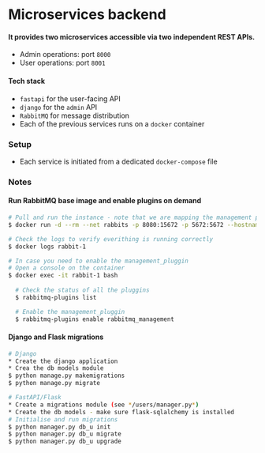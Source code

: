 # Microservices backend

#### It provides two microservices accessible via two independent REST APIs.
* Admin operations: port `8000`
* User operations: port `8001`

#### Tech stack
* `fastapi` for the user-facing API
* `django` for the `admin` API
* `RabbitMQ` for message distribution
* Each of the previous services runs on a `docker` container

### Setup
* Each service is initiated from a dedicated `docker-compose` file

### Notes
#### Run RabbitMQ base image and enable plugins on demand
```bash
# Pull and run the instance - note that we are mapping the management port (8080) so that the web interface is available right away
$ docker run -d --rm --net rabbits -p 8080:15672 -p 5672:5672 --hostname rabbit-1 --name rabbit-1 rabbitmq:3.8
```  
```bash
# Check the logs to verify everithing is running correctly
$ docker logs rabbit-1
```
```bash
# In case you need to enable the management_pluggin
# Open a console on the container
$ docker exec -it rabbit-1 bash
  
  # Check the status of all the pluggins
  $ rabbitmq-plugins list

  # Enable the management_pluggin
  $ rabbitmq-plugins enable rabbitmq_management
```
#### Django and Flask migrations
```bash
# Django
* Create the django application 
* Crea the db models module
$ python manage.py makemigrations
$ python manage.py migrate
```
```bash
# FastAPI/Flask
* Create a migrations module (see */users/manager.py*)
* Create the db models - make sure flask-sqlalchemy is installed
# Initialise and run migrations
$ python manager.py db_u init
$ python manager.py db_u migrate
$ python manager.py db_u upgrade
```
